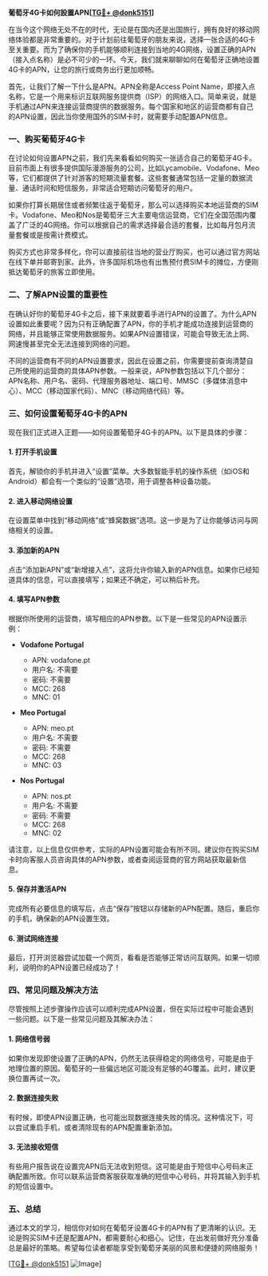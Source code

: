 **葡萄牙4G卡如何設置APN[[TG💪+ @donk5151](https://t.me/s/donk5151)]**

在当今这个网络无处不在的时代，无论是在国内还是出国旅行，拥有良好的移动网络体验都是非常重要的。对于计划前往葡萄牙的朋友来说，选择一张合适的4G卡至关重要。而为了确保你的手机能够顺利连接到当地的4G网络，设置正确的APN（接入点名称）是必不可少的一环。今天，我们就来聊聊如何在葡萄牙正确地设置4G卡的APN，让您的旅行或商务出行更加顺畅。

首先，让我们了解一下什么是APN。APN全称是Access Point Name，即接入点名称，它是一个用来标识互联网服务提供商（ISP）的网络入口。简单来说，就是手机通过APN来连接运营商提供的数据服务。每个国家和地区的运营商都有自己的APN设置，因此当你使用国外的SIM卡时，就需要手动配置APN信息。

### **一、购买葡萄牙4G卡**

在讨论如何设置APN之前，我们先来看看如何购买一张适合自己的葡萄牙4G卡。目前市面上有很多提供国际漫游服务的公司，比如Lycamobile、Vodafone、Meo等，它们都提供了针对游客的短期流量套餐。这些套餐通常包括一定量的数据流量、通话时间和短信服务，非常适合短期访问葡萄牙的用户。

如果你打算长期居住或者频繁往返于葡萄牙，那么可以选择购买本地运营商的SIM卡。Vodafone、Meo和Nos是葡萄牙三大主要电信运营商，它们在全国范围内覆盖了广泛的4G网络。你可以根据自己的需求选择最合适的套餐，比如每月包月流量套餐或是按需计费模式。

购买方式也非常多样化，你可以直接前往当地的营业厅购买，也可以通过官方网站在线下单并邮寄到家。此外，许多国际机场也有出售预付费SIM卡的摊位，方便刚抵达葡萄牙的旅客立即使用。

### **二、了解APN设置的重要性**

在确认好你的葡萄牙4G卡之后，接下来就要着手进行APN的设置了。为什么APN设置如此重要呢？因为只有正确配置了APN，你的手机才能成功连接到运营商的网络，并且能够正常使用数据服务。如果APN设置错误，可能会导致无法上网、网速慢甚至完全无法连接到网络的问题。

不同的运营商有不同的APN设置要求，因此在设置之前，你需要提前查询清楚自己所使用的运营商的具体APN参数。一般来说，APN参数包括以下几个部分：APN名称、用户名、密码、代理服务器地址、端口号、MMSC（多媒体消息中心）、MCC（移动国家代码）、MNC（移动网络代码）等。

### **三、如何设置葡萄牙4G卡的APN**

现在我们正式进入正题——如何设置葡萄牙4G卡的APN。以下是具体的步骤：

#### **1. 打开手机设置**
首先，解锁你的手机并进入“设置”菜单。大多数智能手机的操作系统（如iOS和Android）都会有一个类似的“设置”选项，用于调整各种设备功能。

#### **2. 进入移动网络设置**
在设置菜单中找到“移动网络”或“蜂窝数据”选项。这一步是为了让你能够访问与网络相关的设置。

#### **3. 添加新的APN**
点击“添加新APN”或“新增接入点”，这将允许你输入新的APN信息。如果你已经知道具体的信息，可以直接填写；如果还不确定，可以稍后补充。

#### **4. 填写APN参数**
根据你所使用的运营商，填写相应的APN参数。以下是一些常见的APN设置示例：

- **Vodafone Portugal**
  - APN: vodafone.pt
  - 用户名: 不需要
  - 密码: 不需要
  - MCC: 268
  - MNC: 01

- **Meo Portugal**
  - APN: meo.pt
  - 用户名: 不需要
  - 密码: 不需要
  - MCC: 268
  - MNC: 03

- **Nos Portugal**
  - APN: nos.pt
  - 用户名: 不需要
  - 密码: 不需要
  - MCC: 268
  - MNC: 02

请注意，以上信息仅供参考，实际的APN设置可能会有所不同。建议你在购买SIM卡时向客服人员咨询具体的APN参数，或者查阅运营商的官方网站获取最新信息。

#### **5. 保存并激活APN**
完成所有必要信息的填写后，点击“保存”按钮以存储新的APN配置。随后，重启你的手机，确保新的APN设置生效。

#### **6. 测试网络连接**
最后，打开浏览器尝试加载一个网页，看看是否能够正常访问互联网。如果一切顺利，说明你的APN设置已经成功了！

### **四、常见问题及解决方法**

尽管按照上述步骤操作应该可以顺利完成APN设置，但在实际过程中可能会遇到一些问题。以下是一些常见问题及其解决办法：

#### **1. 网络信号弱**
如果你发现即使设置了正确的APN，仍然无法获得稳定的网络信号，可能是由于地理位置的原因。葡萄牙的一些偏远地区可能没有足够的4G覆盖。此时，建议更换位置再试一次。

#### **2. 数据连接失败**
有时候，即使APN设置正确，也可能出现数据连接失败的情况。这种情况下，可以尝试重启手机，或者清除现有的APN配置重新添加。

#### **3. 无法接收短信**
有些用户报告说在设置完APN后无法收到短信。这可能是由于短信中心号码未正确配置所致。你可以联系运营商客服获取准确的短信中心号码，并将其输入到手机的短信设置中。

### **五、总结**

通过本文的学习，相信你对如何在葡萄牙设置4G卡的APN有了更清晰的认识。无论是购买SIM卡还是配置APN，都需要耐心和细心。记住，在出发前做好充分准备总是最好的策略。希望每位读者都能享受到葡萄牙美丽的风景和便捷的网络服务！

[[TG💪+ @donk5151](https://t.me/s/donk5151) ![Image](https://i.postimg.cc/rwNCRYN7/Snipaste-2025-04-30-17-27-05.png)]